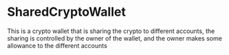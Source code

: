 # SharedCryptoWallet

This is a crypto wallet that is sharing the crypto to different accounts, the sharing is controlled by the owner of the wallet, and the owner makes some allowance to the different accounts
